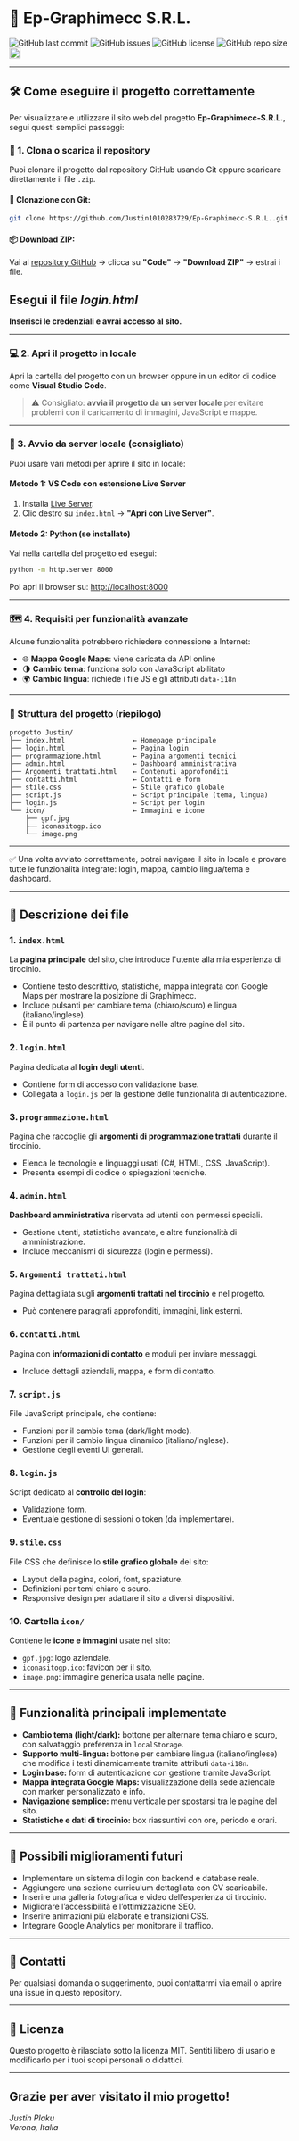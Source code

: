 # 🚀 Ep-Graphimecc S.R.L.

![GitHub last commit](https://img.shields.io/github/last-commit/Justin1010283729/Ep-Graphimecc-SRL)
![GitHub issues](https://img.shields.io/github/issues/Justin1010283729/Ep-Graphimecc-SRL)
![GitHub license](https://img.shields.io/github/license/Justin1010283729/Ep-Graphimecc-SRL)
![GitHub repo size](https://img.shields.io/github/repo-size/Justin1010283729/Ep-Graphimecc-SRL)
<img src="icon/gpf.jpg" alt="custom emoji" width="20" height="20" style="vertical-align:middle" />


---

## 🛠️ Come eseguire il progetto correttamente

Per visualizzare e utilizzare il sito web del progetto **Ep-Graphimecc-S.R.L.**, segui questi semplici passaggi:

### 📁 1. Clona o scarica il repository

Puoi clonare il progetto dal repository GitHub usando Git oppure scaricare direttamente il file `.zip`.

#### 🔽 Clonazione con Git:
```bash
git clone https://github.com/Justin1010283729/Ep-Graphimecc-S.R.L..git
```

#### 📦 Download ZIP:
Vai al [repository GitHub](https://github.com/Justin1010283729/Ep-Graphimecc-S.R.L.) → clicca su **"Code"** → **"Download ZIP"** → estrai i file.


## Esegui il file *login.html*

**Inserisci le credenziali e avrai accesso al sito.**



---

### 💻 2. Apri il progetto in locale

Apri la cartella del progetto con un browser oppure in un editor di codice come **Visual Studio Code**.

> ⚠️ Consigliato: **avvia il progetto da un server locale** per evitare problemi con il caricamento di immagini, JavaScript e mappe.

---

### 🚀 3. Avvio da server locale (consigliato)

Puoi usare vari metodi per aprire il sito in locale:

#### Metodo 1: VS Code con estensione Live Server

1. Installa [Live Server](https://marketplace.visualstudio.com/items?itemName=ritwickdey.LiveServer).
2. Clic destro su `index.html` → **"Apri con Live Server"**.

#### Metodo 2: Python (se installato)

Vai nella cartella del progetto ed esegui:

```bash
python -m http.server 8000
```

Poi apri il browser su: [http://localhost:8000](http://localhost:8000)

---

### 🗺️ 4. Requisiti per funzionalità avanzate

Alcune funzionalità potrebbero richiedere connessione a Internet:

- 🌐 **Mappa Google Maps**: viene caricata da API online
- 🌗 **Cambio tema**: funziona solo con JavaScript abilitato
- 🌍 **Cambio lingua**: richiede i file JS e gli attributi `data-i18n`

---

### 📌 Struttura del progetto (riepilogo)

```
progetto Justin/
├── index.html                 ← Homepage principale
├── login.html                 ← Pagina login
├── programmazione.html        ← Pagina argomenti tecnici
├── admin.html                 ← Dashboard amministrativa
├── Argomenti trattati.html    ← Contenuti approfonditi
├── contatti.html              ← Contatti e form
├── stile.css                  ← Stile grafico globale
├── script.js                  ← Script principale (tema, lingua)
├── login.js                   ← Script per login
└── icon/                      ← Immagini e icone
    ├── gpf.jpg
    ├── iconasitogp.ico
    └── image.png
```

---

✅ Una volta avviato correttamente, potrai navigare il sito in locale e provare tutte le funzionalità integrate: login, mappa, cambio lingua/tema e dashboard.

---

## 📄 Descrizione dei file

### 1. `index.html`  
La **pagina principale** del sito, che introduce l'utente alla mia esperienza di tirocinio.  
- Contiene testo descrittivo, statistiche, mappa integrata con Google Maps per mostrare la posizione di Graphimecc.  
- Include pulsanti per cambiare tema (chiaro/scuro) e lingua (italiano/inglese).  
- È il punto di partenza per navigare nelle altre pagine del sito.

### 2. `login.html`  
Pagina dedicata al **login degli utenti**.  
- Contiene form di accesso con validazione base.  
- Collegata a `login.js` per la gestione delle funzionalità di autenticazione.

### 3. `programmazione.html`  
Pagina che raccoglie gli **argomenti di programmazione trattati** durante il tirocinio.  
- Elenca le tecnologie e linguaggi usati (C#, HTML, CSS, JavaScript).  
- Presenta esempi di codice o spiegazioni tecniche.

### 4. `admin.html`  
**Dashboard amministrativa** riservata ad utenti con permessi speciali.  
- Gestione utenti, statistiche avanzate, e altre funzionalità di amministrazione.  
- Include meccanismi di sicurezza (login e permessi).

### 5. `Argomenti trattati.html`  
Pagina dettagliata sugli **argomenti trattati nel tirocinio** e nel progetto.  
- Può contenere paragrafi approfonditi, immagini, link esterni.

### 6. `contatti.html`  
Pagina con **informazioni di contatto** e moduli per inviare messaggi.  
- Include dettagli aziendali, mappa, e form di contatto.

### 7. `script.js`  
File JavaScript principale, che contiene:  
- Funzioni per il cambio tema (dark/light mode).  
- Funzioni per il cambio lingua dinamico (italiano/inglese).  
- Gestione degli eventi UI generali.

### 8. `login.js`  
Script dedicato al **controllo del login**:  
- Validazione form.  
- Eventuale gestione di sessioni o token (da implementare).

### 9. `stile.css`  
File CSS che definisce lo **stile grafico globale** del sito:  
- Layout della pagina, colori, font, spaziature.  
- Definizioni per temi chiaro e scuro.  
- Responsive design per adattare il sito a diversi dispositivi.

### 10. Cartella `icon/`  
Contiene le **icone e immagini** usate nel sito:  
- `gpf.jpg`: logo aziendale.  
- `iconasitogp.ico`: favicon per il sito.  
- `image.png`: immagine generica usata nelle pagine.

---

## 🌟 Funzionalità principali implementate

- **Cambio tema (light/dark):** bottone per alternare tema chiaro e scuro, con salvataggio preferenza in `localStorage`.  
- **Supporto multi-lingua:** bottone per cambiare lingua (italiano/inglese) che modifica i testi dinamicamente tramite attributi `data-i18n`.  
- **Login base:** form di autenticazione con gestione tramite JavaScript.  
- **Mappa integrata Google Maps:** visualizzazione della sede aziendale con marker personalizzato e info.  
- **Navigazione semplice:** menu verticale per spostarsi tra le pagine del sito.  
- **Statistiche e dati di tirocinio:** box riassuntivi con ore, periodo e orari.  

---

## 🚀 Possibili miglioramenti futuri

- Implementare un sistema di login con backend e database reale.  
- Aggiungere una sezione curriculum dettagliata con CV scaricabile.  
- Inserire una galleria fotografica e video dell’esperienza di tirocinio.  
- Migliorare l’accessibilità e l’ottimizzazione SEO.  
- Inserire animazioni più elaborate e transizioni CSS.  
- Integrare Google Analytics per monitorare il traffico.  

---

## 🤝 Contatti

Per qualsiasi domanda o suggerimento, puoi contattarmi via email o aprire una issue in questo repository.

---

## 📜 Licenza

Questo progetto è rilasciato sotto la licenza MIT. Sentiti libero di usarlo e modificarlo per i tuoi scopi personali o didattici.

---

Grazie per aver visitato il mio progetto!   
---

*Justin Plaku*  
*Verona, Italia*


